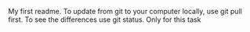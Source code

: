 My first readme.
To update from git to your computer locally, use git pull first.
To see the differences use git status.
Only for this task 

